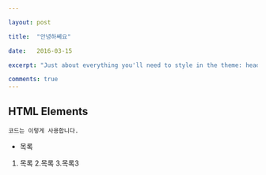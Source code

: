 ```yaml
---

layout: post

title:  "안녕하쎼요"

date:   2016-03-15

excerpt: "Just about everything you'll need to style in the theme: headings, paragraphs, blockquotes, tables, code blocks, and more."

comments: true
---
```


## HTML Elements

    코드는 이렇게 사용합니다.

* 목록

1. 목록
    2.목록
    3.목록3